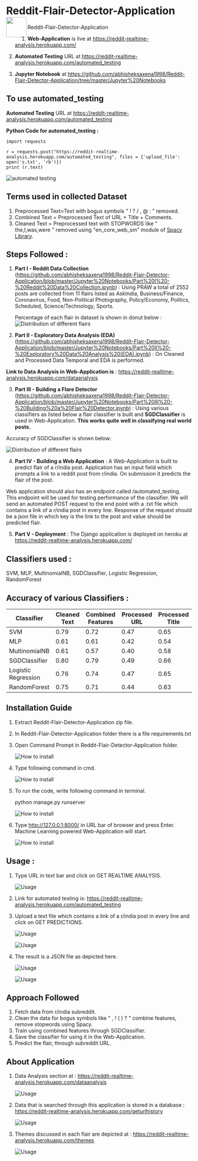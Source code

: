# Reddit-Flair-Detector-Application <a href="https://reddit-realtime-analysis.herokuapp.com/"><img src="static/46.png" align="left" height="55" width="55" ></a>

Reddit-Flair-Detector-Application

1. **Web-Application** is live at https://reddit-realtime-analysis.herokuapp.com/

2. **Automated Testing** URL at https://reddit-realtime-analysis.herokuapp.com/automated_testing

3. **Jupyter Notebook** at https://github.com/abhisheksaxena1998/Reddit-Flair-Detector-Application/tree/master/Jupyter%20Notebooks

## To use automated_testing

**Automated Testing** URL at https://reddit-realtime-analysis.herokuapp.com/automated_testing

**Python Code for automated_testing :** 

```
import requests

r = requests.post("https://reddit-realtime-analysis.herokuapp.com/automated_testing", files = {'upload_file': open('s.txt', 'rb')})
print (r.text)    
```

![automated testing](/static/test.png)  

## Terms used in collected Dataset

1. Preprocessed Text=Text with bogus symbols " ! ? / , @ : " removed.
2. Combined Text = Preprocessed Text of URL + Title + Comments.
3. Cleaned Text = Preprocessed text with STOPWORDS like " the,I,was,were " removed using "en_core_web_sm" module of [Spacy Library](https://spacy.io/).

## Steps Followed : 

1. **Part I   - Reddit Data Collection** (https://github.com/abhisheksaxena1998/Reddit-Flair-Detector-Application/blob/master/Jupyter%20Notebooks/Part%20I%20-%20Reddit%20Data%20Collection.ipynb) : 
Using PRAW a total of 2552 posts are collected from 11 flairs listed as AskIndia, Business/Finance, Coronavirus, Food, Non-Political Photography, Policy/Economy, Politics, Scheduled, Science/Technology, Sports.

   Percentage of each flair in dataset is shown in donut below :
   ![Distribution of different flairs](/Images/donut.png)  
   

2. **Part II  - Exploratory Data Analysis (EDA)** (https://github.com/abhisheksaxena1998/Reddit-Flair-Detector-Application/blob/master/Jupyter%20Notebooks/Part%20II%20-%20Exploratory%20Data%20Analysis%20(EDA).ipynb) : 
On Cleaned and Processed Data Temporal and EDA is performed. 

**Link to Data Analysis in Web-Application is** : https://reddit-realtime-analysis.herokuapp.com/dataanalysis

3. **Part III - Building a Flare Detector** (https://github.com/abhisheksaxena1998/Reddit-Flair-Detector-Application/blob/master/Jupyter%20Notebooks/Part%20III%20-%20Building%20a%20Flair%20Detector.ipynb) : 
Using various classifiers as listed below a flair classifier is built and **SGDClassifier** is used in Web-Application. **This works quite well in classifying real world posts.**

Accuracy of SGDClassifier is shown below:

![Distribution of different flairs](/static/accsgd.png)  

4. **Part IV  - Building a Web Application** : 
A Web-Application is built to predict flair of a r/india post. Application has an input field which prompts a link to a reddit post from r/india. On submission it predicts the flair of the post.

Web application should also has an endpoint called /automated_testing. This endpoint will
be used for testing performance of the classifier. We will send an automated POST request to
the end point with a .txt file which contains a link of a r/india post in every line. Response of the
request should be a json file in which key is the link to the post and value should be predicted
flair.

5. **Part V   - Deployment** : 
The Django application is deployed on heroku at https://reddit-realtime-analysis.herokuapp.com/


## Classifiers used :

SVM, MLP, MultinomialNB, SGDClassifier, Logistic Regression, RandomForest

## Accuracy of various Classifiers :

Classifier | Cleaned Text | Combined Features | Processed URL | Processed Title
------------ | ------------- | ------------ | ------------- | ------------- 
SVM | 0.79 | 0.72 | 0.47 | 0.65
MLP |0.61	| 0.61 | 0.42 | 0.54
MultinomialNB | 0.61 | 0.57 | 0.40 | 0.58
SGDClassifier | 0.80 | 0.79 | 0.49 | 0.66
Logistic Regression | 0.76 | 0.74 | 0.47 | 0.65
RandomForest | 0.75 | 0.71 | 0.44 | 0.63



## Installation Guide

1.  Extract Reddit-Flair-Detector-Application zip file.
2.  In Reddit-Flair-Detector-Application folder there is a file requirements.txt
3.  Open Command Prompt in Reddit-Flair-Detector-Application folder.
  
    ![How to install](/Images/1.png)  

4.  Type following command in cmd.

    ![How to install](/Images/2.png)

5.  To run the code, write following command in terminal.

    python manage.py runserver
    
    ![How to install](/Images/3.png)

6.  Type http://127.0.0.1:8000/ in URL bar of browser and press Enter. Machine Learning powered Web-Application will start.  

    ![How to install](/Images/4.png)

## Usage : 

1.  Type URL in text bar and click on GET REALTIME ANALYSIS.

    ![Usage](/Images/5.png)
    
2.  Link for automated testing is: https://reddit-realtime-analysis.herokuapp.com/automated_testing

3.  Upload a text file which contains a link of a r/india post in every line and click on GET PREDICTIONS.

    ![Usage](/Images/6.png)
    
    ![Usage](/Images/7.png)

4.  The result is a JSON file as depicted here.

    ![Usage](/Images/8.png)
    
    ![Usage](/Images/9.png)    
## Approach Followed

1.  Fetch data from r/india subreddit.
2.  Clean the data for bogus symbols like " , ! ( ) ? " combine features, remove stopwords using Spacy.
3.  Train using combined features through SGDClassifier.
4.  Save the classifier for using it in the Web-Application.
5.  Predict the flair, through subreddit URL.

## About Application

1. Data Analysis section at : https://reddit-realtime-analysis.herokuapp.com/dataanalysis

    ![Usage](/Images/dataanalysis.png)

2. Data that is searched through this application is stored in a database : https://reddit-realtime-analysis.herokuapp.com/geturlhistory

    ![Usage](/Images/database.png)
    
3. Themes discussed in each flair are depicted at : https://reddit-realtime-analysis.herokuapp.com/themes

    ![Usage](/Images/themes.png)
